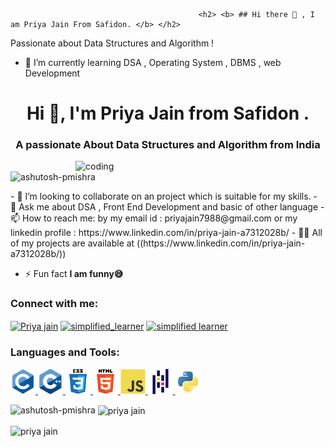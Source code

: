                                               <h2> <b> ## Hi there 👋 , I am Priya Jain From Safidon. </b> </h2>
Passionate about Data Structures and Algorithm !

- 🌱 I’m currently learning DSA , Operating System , DBMS , web Development

<h1 align="center">Hi 👋, I'm Priya Jain from Safidon .</h1>
<h3 align="center">A passionate About Data Structures and Algorithm from India</h3>

<img align="right" alt="coding" width="400" src="https://user-images.githubusercontent.com/55389276/140866485-8fb1c876-9a8f-4d6a-98dc-08c4981eaf70.gif">

<p align="left"> <img src="https://komarev.com/ghpvc/?username=ashutosh-pmishra&label=Profile%20views&color=0e75b6&style=flat" alt="ashutosh-pmishra" /> </p>
- 👯 I’m looking to collaborate on an project which is suitable for my skills.
- 💬 Ask me about DSA , Front End Development and basic of other language
- 📫 How to reach me: by my email id : priyajain7988@gmail.com or my linkedin profile : https://www.linkedin.com/in/priya-jain-a7312028b/
- 👨‍💻 All of my projects are available at ((https://www.linkedin.com/in/priya-jain-a7312028b/))

- ⚡ Fun fact **I am funny😅**

<h3 align="left">Connect with me:</h3>
<p align="left">
<a href="(https://www.linkedin.com/in/priya-jain-a7312028b/)" target="blank"><img align="center" src="https://raw.githubusercontent.com/rahuldkjain/github-profile-readme-generator/master/src/images/icons/Social/linked-in-alt.svg" alt="Priya jain" height="30" width="40" /></a>
<a href="(https://www.geeksforgeeks.org/user/user_96fineo2gqw/)" target="blank"><img align="center" src="https://img.icons8.com/?size=512&id=AbQBhN9v62Ob&format=png" alt="simplified_learner" height="30" width="40" /></a>
<a href="https://leetcode.com/u/Student_GU/" target="blank"><img align="center" src="(https://cdn.iconscout.com/icon/free/png-512/free-leetcode-3521542-2944960.png?f=avif&w=256)" alt="simplified learner" height="30" width="40" /></a>
</p>

<h3 align="left">Languages and Tools:</h3>
<p align="left"> <a href="https://www.cprogramming.com/" target="_blank" rel="noreferrer"> <img src="https://raw.githubusercontent.com/devicons/devicon/master/icons/c/c-original.svg" alt="c" width="40" height="40"/> </a> <a href="https://www.w3schools.com/cpp/" target="_blank" rel="noreferrer"> <img src="https://raw.githubusercontent.com/devicons/devicon/master/icons/cplusplus/cplusplus-original.svg" alt="cplusplus" width="40" height="40"/> </a> <a href="https://www.w3schools.com/css/" target="_blank" rel="noreferrer"> <img src="https://raw.githubusercontent.com/devicons/devicon/master/icons/css3/css3-original-wordmark.svg" alt="css3" width="40" height="40"/> </a> <a href="https://www.w3.org/html/" target="_blank" rel="noreferrer"> <img src="https://raw.githubusercontent.com/devicons/devicon/master/icons/html5/html5-original-wordmark.svg" alt="html5" width="40" height="40"/> </a> <a href="https://developer.mozilla.org/en-US/docs/Web/JavaScript" target="_blank" rel="noreferrer"> <img src="https://raw.githubusercontent.com/devicons/devicon/master/icons/javascript/javascript-original.svg" alt="javascript" width="40" height="40"/> </a> <a href="https://pandas.pydata.org/" target="_blank" rel="noreferrer"> <img src="https://raw.githubusercontent.com/devicons/devicon/2ae2a900d2f041da66e950e4d48052658d850630/icons/pandas/pandas-original.svg" alt="pandas" width="40" height="40"/> </a> <a href="https://www.python.org" target="_blank" rel="noreferrer"> <img src="https://raw.githubusercontent.com/devicons/devicon/master/icons/python/python-original.svg" alt="python" width="40" height="40"/> </a> </p>


<p><img align="left" src="https://github-readme-stats.vercel.app/api/top-langs?username=PJain7988&show_icons=true&locale=en&layout=compact" alt="ashutosh-pmishra" /></p>

<p>&nbsp;<img align="center" src="https://github-readme-stats.vercel.app/api?username=PJain7988&show_icons=true&locale=en" alt="priya jain" /></p>

<p><img align="center" src="(https://github-readme-streak-stats.herokuapp.com/?user=PJain7988&)" alt="priya jain" /></p>
